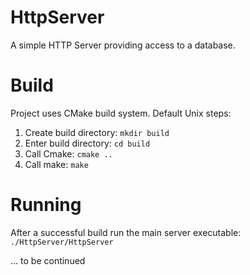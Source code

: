 # HttpServer
A simple HTTP Server providing access to a database.

# Build
Project uses CMake build system. Default Unix steps:
1. Create build directory: `mkdir build`
2. Enter build directory: `cd build`
3. Call Cmake: `cmake ..`
4. Call make: `make`

# Running
After a successful build run the main server executable: `./HttpServer/HttpServer`

... to be continued
